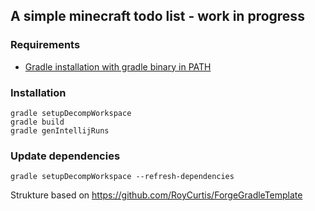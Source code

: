 ## A simple minecraft todo list - work in progress
### Requirements
* [Gradle installation with gradle binary in PATH](http://www.gradle.org/installation)

### Installation
    gradle setupDecompWorkspace
    gradle build
    gradle genIntellijRuns
    
### Update dependencies
    gradle setupDecompWorkspace --refresh-dependencies
    
Strukture based on <https://github.com/RoyCurtis/ForgeGradleTemplate>
